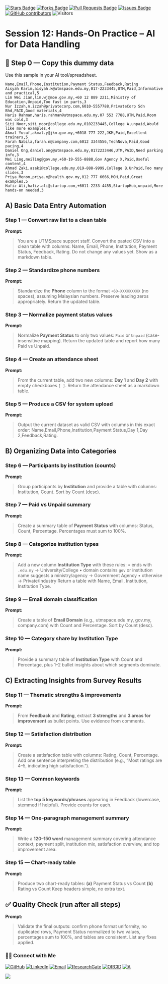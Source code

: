 <a href="https://github.com/drshahizan/short-course/stargazers"><img src="https://img.shields.io/github/stars/drshahizan/short-course" alt="Stars Badge"/></a>
<a href="https://github.com/drshahizan/short-course/network/members"><img src="https://img.shields.io/github/forks/drshahizan/short-course" alt="Forks Badge"/></a>
<a href="https://github.com/drshahizan/short-course/pulls"><img src="https://img.shields.io/github/issues-pr/drshahizan/short-course" alt="Pull Requests Badge"/></a>
<a href="https://github.com/drshahizan/short-course"><img src="https://img.shields.io/github/issues/drshahizan/short-course" alt="Issues Badge"/></a>
<a href="https://github.com/drshahizan/short-course/graphs/contributors"><img alt="GitHub contributors" src="https://img.shields.io/github/contributors/drshahizan/short-course?color=2b9348"></a>
![Visitors](https://api.visitorbadge.io/api/visitors?path=https%3A%2F%2Fgithub.com%2Fdrshahizan%2Fshort-course&labelColor=%23d9e3f0&countColor=%23697689&style=flat)

# Session 12: Hands-On Practice – AI for Data Handling

## 🔰 Step 0 — Copy this dummy data

Use this sample in your AI tool/spreadsheet.

```csv
Name,Email,Phone,Institution,Payment Status,Feedback,Rating
Aisyah Karim,aisyah.k@utmspace.edu.my,017-2233445,UTM,Paid,Informative and practical,5
Lim Wei Jian,lim.wj@moe.gov.my,+60 12 889 2211,Ministry of Education,Unpaid,Too fast in parts,3
Nur Izzah,n.izzah@privatecorp.com,6010-5557788,PrivateCorp Sdn Bhd,PAID,Good materials,4
Haris Rahman,haris.rahman@utmspace.edu.my,07 553 7788,UTM,Paid,Room was cold,3
Siti Noor,siti_noor@college.edu.my,0102233445,College A,unpaid,Would like more examples,4
Akmal Yusuf,akmal.y@jkm.gov.my,+6018 777 222,JKM,Paid,Excellent trainers,5
Farah Nabila,farah.n@company.com,6012 3344556,TechNova,Paid,Good pacing,4
Daniel Ong,daniel.ong@utmspace.edu.my,0172233446,UTM,PAID,Need parking info,3
Mei Ling,meiling@gov.my,+60-19-555-8888,Gov Agency X,Paid,Useful content,4
Ahmad Zaki,azaki@college.edu.my,019-888-9999,College B,UnPaid,Too many slides,3
Priya Menon,priya.m@health.gov.my,012 777 6666,MOH,Paid,Great examples,5
Hafiz Ali,hafiz.ali@startup.com,+6011-2233-4455,StartupHub,unpaid,More hands-on needed,3
```

## A) Basic Data Entry Automation

### **Step 1 — Convert raw list to a clean table**

**Prompt:**

> You are a UTMSpace support staff. Convert the pasted CSV into a clean table with columns: Name, Email, Phone, Institution, Payment Status, Feedback, Rating. Do not change any values yet. Show as a markdown table.

### **Step 2 — Standardize phone numbers**

**Prompt:**

> Standardize the **Phone** column to the format `+60-XXXXXXXXX` (no spaces), assuming Malaysian numbers. Preserve leading zeros appropriately. Return the updated table.

### **Step 3 — Normalize payment status values**

**Prompt:**

> Normalize **Payment Status** to only two values: `Paid` or `Unpaid` (case-insensitive mapping). Return the updated table and report how many Paid vs Unpaid.

### **Step 4 — Create an attendance sheet**

**Prompt:**

> From the current table, add two new columns: **Day 1** and **Day 2** with empty checkboxes `[ ]`. Return the attendance sheet as a markdown table.

### **Step 5 — Produce a CSV for system upload**

**Prompt:**

> Output the current dataset as valid CSV with columns in this exact order: Name,Email,Phone,Institution,Payment Status,Day 1,Day 2,Feedback,Rating.


## B) Organizing Data into Categories

### **Step 6 — Participants by institution (counts)**

**Prompt:**

> Group participants by **Institution** and provide a table with columns: Institution, Count. Sort by Count (desc).

### **Step 7 — Paid vs Unpaid summary**

**Prompt:**

> Create a summary table of **Payment Status** with columns: Status, Count, Percentage. Percentages must sum to 100%.

### **Step 8 — Categorize institution types**

**Prompt:**

> Add a new column **Institution Type** with these rules:
> • ends with `.edu.my` → University/College
> • domain contains `gov` or institution name suggests a ministry/agency → Government Agency
> • otherwise → Private/Industry
> Return a table with Name, Email, Institution, Institution Type.

### **Step 9 — Email domain classification**

**Prompt:**

> Create a table of **Email Domain** (e.g., utmspace.edu.my, gov.my, company.com) with Count and Percentage. Sort by Count (desc).

### **Step 10 — Category share by Institution Type**

**Prompt:**

> Provide a summary table of **Institution Type** with Count and Percentage, plus 1–2 bullet insights about which segments dominate.


## C) Extracting Insights from Survey Results

### **Step 11 — Thematic strengths & improvements**

**Prompt:**

> From **Feedback** and **Rating**, extract **3 strengths** and **3 areas for improvement** as bullet points. Use evidence from comments.

### **Step 12 — Satisfaction distribution**

**Prompt:**

> Create a satisfaction table with columns: Rating, Count, Percentage. Add one sentence interpreting the distribution (e.g., “Most ratings are 4–5, indicating high satisfaction.”).

### **Step 13 — Common keywords**

**Prompt:**

> List the **top 5 keywords/phrases** appearing in Feedback (lowercase, stemmed if helpful). Provide counts for each.

### **Step 14 — One-paragraph management summary**

**Prompt:**

> Write a **120–150 word** management summary covering attendance context, payment split, institution mix, satisfaction overview, and top improvement area.

### **Step 15 — Chart-ready table**

**Prompt:**

> Produce two chart-ready tables:
> **(a)** Payment Status vs Count
> **(b)** Rating vs Count
> Keep headers simple, no extra text.

## ✅ Quality Check (run after all steps)

**Prompt:**

> Validate the final outputs: confirm phone format uniformity, no duplicated rows, Payment Status normalized to two values, percentages sum to 100%, and tables are consistent. List any fixes applied.


### 🙌🏻 Connect with Me
<p align="left">
    <a href="https://github.com/drshahizan" target="_blank"><img alt="GitHub" src="https://img.shields.io/badge/-@drshahizan-181717?style=flat-square&logo=GitHub&logoColor=white"></a>
    <a href="https://www.linkedin.com/in/drshahizan" target="_blank"><img alt="LinkedIn" src="https://img.shields.io/badge/-drshahizan-blue?style=flat-square&logo=Linkedin&logoColor=white&link=https://www.linkedin.com/in/drshahizan/"></a>
    <a href="mailto:shahizan@utm.my" target="_blank"><img alt="Email" src="https://img.shields.io/badge/-shahizan@utm.my-c14438?style=flat-square&logo=Gmail&logoColor=white&link=mailto:shahizan@utm.my.com"></a>
    <a href="https://www.researchgate.net/profile/Mohd-Othman-28" target="_blank"><img alt="ResearchGate" src="https://img.shields.io/badge/-ResearchGate-00CCBB?style=flat-square&logo=ResearchGate&logoColor=white"></a>
    <a href="https://orcid.org/0000-0003-4261-1873" target="_blank"><img alt="ORCID" src="https://img.shields.io/badge/-ORCID-A6CE39?style=flat-square&logo=ORCID&logoColor=white"></a> 
 <a href="https://visitorbadge.io/status?path=https%3A%2F%2Fgithub.com%2Fdrshahizan" target="_blank"><img alt="A" src="https://api.visitorbadge.io/api/visitors?path=https%3A%2F%2Fgithub.com%2Fdrshahizan&labelColor=%23697689&countColor=%23555555&style=plastic"></a>
 
![](https://hit.yhype.me/github/profile?user_id=81284918)
</p>
